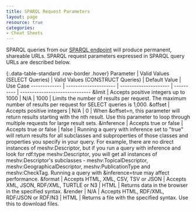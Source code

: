 ```yaml
---
title: SPARQL Request Parameters
layout: page
resource: true
categories:
- Cheat Sheets
---
```


SPARQL queries from our [SPARQL endpoint](http://id.nlm.nih.gov/mesh/sparql) will produce permanent, shareable URLs. SPARQL request parameters expressed in SPARQL query URLs are described below.

{:.data-table-standard .row-border .hover}
Parameter | Valid Values (SELECT Queries) | Valid Values (CONSTRUCT Queries) | Default Value | Use Case
------------- | --------------------- | --------------------- | ---------- | ------------------------------
&limit | Accepts positive integers up to 1000 | N/A | 1000 | Limits the number of results per request. The maximum number of results per request for SELECT queries is 1,000.
&offset | Accepts positive integers | N/A | 0 | When &offset=n, this parameter will return results starting with the nth result. Use this parameter to loop through multiple requests for large result sets.
&inference | Accepts true or false | Accepts true or false | false | Running a query with inference set to "true" will return results for all subclasses and subproperties of those classes and properties you specify in your query. For example, there are no direct instances of meshv:Descriptor, but if you run a query with inference and look for rdf:type meshv:Descriptor, you will get all instances of meshv:Descriptor's subclasses - meshv:TopicalDescriptor, meshv:GeographicalDescriptor, meshv:PublicationType and meshv:CheckTag. Running a query with &inference=true may affect performance.
&format | Accepts HTML, XML, CSV, TSV or JSON | Accepts XML, JSON, RDF/XML, TURTLE or N3 | HTML | Returns data in the browser in the specified syntax.
&render | N/A | Accepts HTML, RDF/XML, RDF/JSON or RDF/N3 | HTML | Returns a file with the specified syntax. Use this to download files. 
